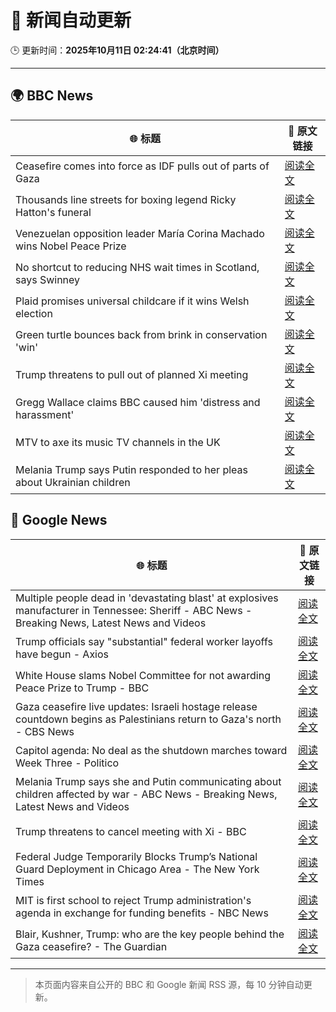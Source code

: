 # 🧠 新闻自动更新

🕒 更新时间：**2025年10月11日 02:24:41（北京时间）**

---

## 🌍 BBC News

| 🌐 标题 | 🔗 原文链接 |
|--------|-------------|
| Ceasefire comes into force as IDF pulls out of parts of Gaza | [阅读全文](https://www.bbc.com/news/articles/cjw7jp2pxnpo?at_medium=RSS&at_campaign=rss) |
| Thousands line streets for boxing legend Ricky Hatton's funeral | [阅读全文](https://www.bbc.com/news/articles/cvgq2z68n02o?at_medium=RSS&at_campaign=rss) |
| Venezuelan opposition leader María Corina Machado wins Nobel Peace Prize | [阅读全文](https://www.bbc.com/news/articles/c70821201ego?at_medium=RSS&at_campaign=rss) |
| No shortcut to reducing NHS wait times in Scotland, says Swinney | [阅读全文](https://www.bbc.com/news/articles/cdr614l6ezlo?at_medium=RSS&at_campaign=rss) |
| Plaid promises universal childcare if it wins Welsh election | [阅读全文](https://www.bbc.com/news/articles/cewnv2xprzko?at_medium=RSS&at_campaign=rss) |
| Green turtle bounces back from brink in conservation 'win' | [阅读全文](https://www.bbc.com/news/articles/cg426qqqqnro?at_medium=RSS&at_campaign=rss) |
| Trump threatens to pull out of planned Xi meeting | [阅读全文](https://www.bbc.com/news/articles/cn4wkd7729po?at_medium=RSS&at_campaign=rss) |
| Gregg Wallace claims BBC caused him 'distress and harassment' | [阅读全文](https://www.bbc.com/news/articles/cg7dlem0vdno?at_medium=RSS&at_campaign=rss) |
| MTV to axe its music TV channels in the UK | [阅读全文](https://www.bbc.com/news/articles/cdr612yz8p0o?at_medium=RSS&at_campaign=rss) |
| Melania Trump says Putin responded to her pleas about Ukrainian children | [阅读全文](https://www.bbc.com/news/articles/cj075gq5n81o?at_medium=RSS&at_campaign=rss) |

## 📰 Google News

| 🌐 标题 | 🔗 原文链接 |
|--------|-------------|
| Multiple people dead in 'devastating blast' at explosives manufacturer in Tennessee: Sheriff - ABC News - Breaking News, Latest News and Videos | [阅读全文](https://news.google.com/rss/articles/CBMimgFBVV95cUxQTW04ejdtMFFTZTRDUmNlRXpYekFuZDF3VDFtWEVtZENJV2RuZTdUdmx5a3NHUkp3cl9JTUFVTUtGM3RwRWlyMllUWG5CeENwdUVjdWpfSzdaN0tfMWYycUQ1VU14Q3pPVm1ZdUx3UW5fOE1GcGY5Rl9kSjgzWkxxU0loR21EckI2bVptUVFSQXp1T0I4SVl3b2FR0gGfAUFVX3lxTE5LNl9OempTcVp1aE1kQldWeEFIN3pzQnRjUTVUNHBIYjEtbmhuQ3paOVNtV1hEaDB6XzZPSm5UTzBIT3JZcVFfUHlsaDRuc0JWM1ZUZmtrS3RENlhZNzZMVVA0ZmxGODQ1U0JvTG8xb1dnbVZOYzRycVJZcTdDY1g0XzZ4dHZDdEpwSm01U00xa2NOb095VWN4WXpXX0NNUQ?oc=5) |
| Trump officials say "substantial" federal worker layoffs have begun - Axios | [阅读全文](https://news.google.com/rss/articles/CBMickFVX3lxTFBrQ2JaWW5VWl84cE9Md0x0dnRYdVVTMXFNWDFfdjh0NW9LSlNxZ0FwOVJQMWxqaEIyN0F4OWJoMHFxWUxXa25HX0hVLUdHZHdiV2hhcngybGhJd2lud1BHX3hhdTExcDhJMHk5emFveGVsZw?oc=5) |
| White House slams Nobel Committee for not awarding Peace Prize to Trump - BBC | [阅读全文](https://news.google.com/rss/articles/CBMiWkFVX3lxTFBEUy1nRmUySDVkVGlnYTlnWmpRNDJVR21PRGI1RUhTWWYxRTdfQ1N5SjgzMUZIOVhzRFlEYkNRRjZOVG5YWUl2T1Q4R1ZpUm9ZZWpsZW1keUdDZ9IBX0FVX3lxTFA1QU1zakt4SmV0THZsUUh0cEEycjlXN1NCa3VGVDFEMTlpNTF2NkpZd08ta0liUVpZYXViYXBFZXJqVG5vT3JZTmYxMlI2ek80X2thWGttVHlTcHlUTXFn?oc=5) |
| Gaza ceasefire live updates: Israeli hostage release countdown begins as Palestinians return to Gaza's north - CBS News | [阅读全文](https://news.google.com/rss/articles/CBMimwFBVV95cUxQeVlDWW1NOEI5WS1yalVhb09BdVdIZU5SSDdGUHFlRXhLOTVVNDNEWmctcGx1cjNkTk5RcThUc3RvNktxRDM2RkJydkVzMFRETlFockhzQkdxV2FuRnNKdElKNnJNREdGWlFzLXJTSGNEeXE5bkpqWTQxdGVJVFhNU01nT2hKMzd4UUk1dUhsZ2NOZEVRRF9LeVBQQdIBoAFBVV95cUxNWGx1VzRPdTA5a0hraGsyclBraV9HRUFHc3U5QWp1b01UOHdobmhQUnVPNk03aGl5ZGswZ0VyTkNsVlhRSFlfaEQwRWdFWjJ5UG5tTHMycVhXOFM2LXVzYnl5b3RxYXRucUhpVnVKRGpDUWI0bWJ2c19zOC1SbU1GWlhNZlR5bWVON3pGSHpOc2EwYzBQa1pDQWJoa012bUNX?oc=5) |
| Capitol agenda: No deal as the shutdown marches toward Week Three - Politico | [阅读全文](https://news.google.com/rss/articles/CBMiyAFBVV95cUxOTWJQanpqWUhHV2tDTlRkR1dFakRtei1XbU5KanFyeUprMWkxY0pmVW1HUnRRRlowN2RPUFZrVFRNSVlsb1owTWdNcWcxUld3cGczVWNFRWxDTlBmQklkRHpwXzViTEpwZW9Ib0dhYVBOSnB6d2pKbF9SazFfdGRnbHJ2V1FhNFQzSTV3bDdwa3FKYm05N0EzQzRYZzMyU25NOVE3QWk5MGg3WWxCY3ZqcDIwZW1jY3phMzZ0XzJsTFREU2l4dUVJYw?oc=5) |
| Melania Trump says she and Putin communicating about children affected by war - ABC News - Breaking News, Latest News and Videos | [阅读全文](https://news.google.com/rss/articles/CBMiqgFBVV95cUxOZEhNVUY5MWJ4VHBDUl9rYlpnNUh3Nk92OTV4bDZ6dEtxeklLbEs2a1YxbDdCcWlmOVVIQi1OZzZmOUxpUGplTHRMRklReVVwMmNfbUVMazA0eGpiVDF1RjJOenFqaHNXakVlaXNBRlp1ZzlOSlFwVnpEQTZVN0tFQXhOUThqcFJNTVFTRllkWlhnamVLVTVEaHdqTDN3T0xIYmtocWtvdXZmZ9IBrwFBVV95cUxPU21sRmttdDFqVkJKQlItYXFfaWpYRzB3bG9YNHI0N2NwdlRHbDVUaW9tb0o1MWxfbkwwSVdrcmw1ZFJBTmJuQm01LUJtOGtzVDlUVENHSFBTM1RtaG5CcXJpdE12R0pYRHlidzFkNEV3X2dBaHNreTE0bTJRcFFFaW9VcVJidE9yNjEwZWJlTFplTDVTQ0JVY0EwVHotbW96UERkUUIzZ1YxWnRvdEk4?oc=5) |
| Trump threatens to cancel meeting with Xi - BBC | [阅读全文](https://news.google.com/rss/articles/CBMiWkFVX3lxTFBsc1RIVFpPbE43bzNQV19NY3hRZFBYdGNEZTlLNUIzRDFTb2ljZFVsbHlCRXZDcUl5SVlBQ25TVkZNUHhxbU4xX29vbC05UFNFaHNrbFhXLVZQZ9IBX0FVX3lxTE1pM2dab2RoS3FmdWZXd3laWFYzSmVPMDBiNjN4TmxVNWc2MkRzVnRhOHRyMllJd3dCc3RCaWhjYWp1S0w1QUg4eUtSYk1PWFVuXzdoTjFNb3UtSTVxSXdV?oc=5) |
| Federal Judge Temporarily Blocks Trump’s National Guard Deployment in Chicago Area - The New York Times | [阅读全文](https://news.google.com/rss/articles/CBMihwFBVV95cUxQYnRrSHNUR1p2RVpSb2JUY3NCTmNPQnQ2V084TVkwVmNRdjFCWW5Zd2dvV1V0QmpDUEVOR2J2QmVnZGZJa1Atck1wVWhUVWtyY2lYTEo0QUtEMlBYdDJkVE85RXNLUFNDWjN1cnJIOHdEdng2bUZYUFpuTkNDbUwwOGFEMEhUOUE?oc=5) |
| MIT is first school to reject Trump administration's agenda in exchange for funding benefits - NBC News | [阅读全文](https://news.google.com/rss/articles/CBMilgFBVV95cUxNQzVTeW5sc0dQbjVpa2F6d3FORnJZTnVpVFNZdTYxREdnaWJXeko5OUN5Z1lLNjM2TGtIeWVFNHNDOUtQeEhfNUlDeU5tNWFjMWthSHBUOG91MGlUSHFvTi01X2MzVW41U2NCWFNZTTloR2FMc1V3QTlLcjhBSUxaRU95ejFfaUFtOWdYZHM5b2pheDhEMkHSAVZBVV95cUxNaXYtdXg1NldWNk9iUk5zdnp4NUFycjZ5WXBwWUdvcDVGN09WOWI2UnpVb0pocDktejIwUzFfbVd6ZkJlXzVUT0psM3Q5MG5CaGRwbzhIUQ?oc=5) |
| Blair, Kushner, Trump: who are the key people behind the Gaza ceasefire? - The Guardian | [阅读全文](https://news.google.com/rss/articles/CBMitAFBVV95cUxOMlhOZF9aNWZCRFhzRGY3Zl8xb1ctUWs3RVMtcUpEelpMcVJ2SjdUU3F2Q0d6VS1QaDMxUWJfZ0Zvb2dFNTBLdFRvMVd4NUw4UWQ5TWg3VmpCWG5qaW13OUQzbTRKQ3ZmbzN3WkUtRkg1SFZGQlVMaDZMWXlpQjEwNFRRb1BHSVZ6Z0RmOGZTMVY0ZlUyNlEyQk5SNXZPdDBXNjF6NWpGTTRzUUtwMDRTQnVGTXY?oc=5) |

---
> 本页面内容来自公开的 BBC 和 Google 新闻 RSS 源，每 10 分钟自动更新。